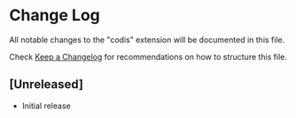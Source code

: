 # Change Log

All notable changes to the "codis" extension will be documented in this file.

Check [Keep a Changelog](http://keepachangelog.com/) for recommendations on how to structure this file.

## [Unreleased]

- Initial release